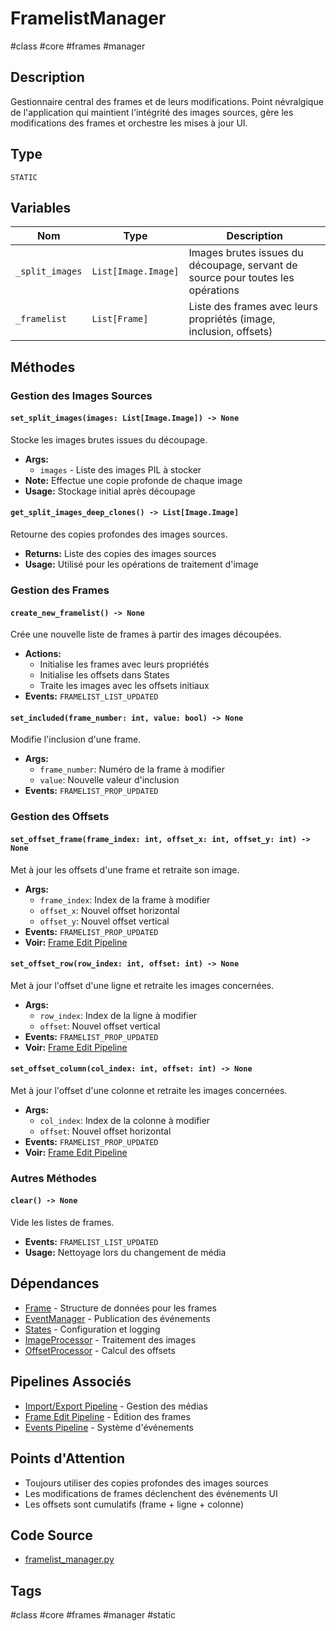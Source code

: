 # FramelistManager

#class #core #frames #manager

## Description
Gestionnaire central des frames et de leurs modifications. Point névralgique de l'application qui maintient l'intégrité des images sources, gère les modifications des frames et orchestre les mises à jour UI.

## Type
`STATIC`

## Variables
| Nom | Type | Description |
|-----|------|-------------|
| `_split_images` | `List[Image.Image]` | Images brutes issues du découpage, servant de source pour toutes les opérations |
| `_framelist` | `List[Frame]` | Liste des frames avec leurs propriétés (image, inclusion, offsets) |

## Méthodes

### Gestion des Images Sources
#### `set_split_images(images: List[Image.Image]) -> None`
Stocke les images brutes issues du découpage.
- **Args:**
  - `images` - Liste des images PIL à stocker
- **Note:** Effectue une copie profonde de chaque image
- **Usage:** Stockage initial après découpage

#### `get_split_images_deep_clones() -> List[Image.Image]`
Retourne des copies profondes des images sources.
- **Returns:** Liste des copies des images sources
- **Usage:** Utilisé pour les opérations de traitement d'image

### Gestion des Frames
#### `create_new_framelist() -> None`
Crée une nouvelle liste de frames à partir des images découpées.
- **Actions:**
  - Initialise les frames avec leurs propriétés
  - Initialise les offsets dans States
  - Traite les images avec les offsets initiaux
- **Events:** `FRAMELIST_LIST_UPDATED`

#### `set_included(frame_number: int, value: bool) -> None`
Modifie l'inclusion d'une frame.
- **Args:**
  - `frame_number`: Numéro de la frame à modifier
  - `value`: Nouvelle valeur d'inclusion
- **Events:** `FRAMELIST_PROP_UPDATED`

### Gestion des Offsets
#### `set_offset_frame(frame_index: int, offset_x: int, offset_y: int) -> None`
Met à jour les offsets d'une frame et retraite son image.
- **Args:**
  - `frame_index`: Index de la frame à modifier
  - `offset_x`: Nouvel offset horizontal
  - `offset_y`: Nouvel offset vertical
- **Events:** `FRAMELIST_PROP_UPDATED`
- **Voir:** [Frame Edit Pipeline](/docs/pipelines/frame_edit.md#offset-de-frame)

#### `set_offset_row(row_index: int, offset: int) -> None`
Met à jour l'offset d'une ligne et retraite les images concernées.
- **Args:**
  - `row_index`: Index de la ligne à modifier
  - `offset`: Nouvel offset vertical
- **Events:** `FRAMELIST_PROP_UPDATED`
- **Voir:** [Frame Edit Pipeline](/docs/pipelines/frame_edit.md#offset-de-lignecolonne)

#### `set_offset_column(col_index: int, offset: int) -> None`
Met à jour l'offset d'une colonne et retraite les images concernées.
- **Args:**
  - `col_index`: Index de la colonne à modifier
  - `offset`: Nouvel offset horizontal
- **Events:** `FRAMELIST_PROP_UPDATED`
- **Voir:** [Frame Edit Pipeline](/docs/pipelines/frame_edit.md#offset-de-lignecolonne)

### Autres Méthodes
#### `clear() -> None`
Vide les listes de frames.
- **Events:** `FRAMELIST_LIST_UPDATED`
- **Usage:** Nettoyage lors du changement de média

## Dépendances
- [Frame](/docs/classes/core/frame.md) - Structure de données pour les frames
- [EventManager](/docs/classes/core/event_manager.md) - Publication des événements
- [States](/docs/classes/core/states.md) - Configuration et logging
- [ImageProcessor](/docs/classes/processor/image_processor.md) - Traitement des images
- [OffsetProcessor](/docs/classes/processor/offset_processor.md) - Calcul des offsets

## Pipelines Associés
- [Import/Export Pipeline](/docs/pipelines/import_export.md) - Gestion des médias
- [Frame Edit Pipeline](/docs/pipelines/frame_edit.md) - Édition des frames
- [Events Pipeline](/docs/pipelines/events.md) - Système d'événements

## Points d'Attention
- Toujours utiliser des copies profondes des images sources
- Les modifications de frames déclenchent des événements UI
- Les offsets sont cumulatifs (frame + ligne + colonne)

## Code Source
- [framelist_manager.py](/src/core/framelist_manager.py)

## Tags
#class #core #frames #manager #static 